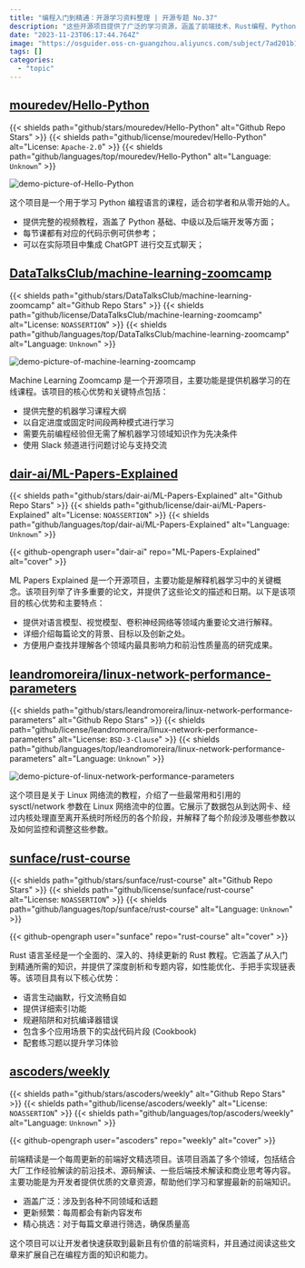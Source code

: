 ```yaml
---
title: "编程入门到精通：开源学习资料整理 | 开源专题 No.37"
description: "这些开源项目提供了广泛的学习资源，涵盖了前端技术、Rust编程、Python编程、机器学习以及Linux网络性能参数优化。无论您是寻找前沿技术资讯、学习新编程语言、掌握Python、深入研究机器学习还是优化Linux网络性能，这些项目都为您提供了高质量的教程和资源。"
date: "2023-11-23T06:17:44.764Z"
image: "https://osguider.oss-cn-guangzhou.aliyuncs.com/subject/7ad201b11ca550319a98c2da341cdee4.png"
tags: []
categories:
  - "topic"
---
```


## [mouredev/Hello-Python](https://github.com/mouredev/Hello-Python)

{{< shields path="github/stars/mouredev/Hello-Python" alt="Github Repo Stars" >}} {{< shields path="github/license/mouredev/Hello-Python" alt="License: `Apache-2.0`" >}} {{< shields path="github/languages/top/mouredev/Hello-Python" alt="Language: `Unknown`" >}}

![demo-picture-of-Hello-Python](https://picgo-daily.oss-cn-guangzhou.aliyuncs.com/picgo-daily/2023/98976a8a7428fa6d597588918f846768.webp)

这个项目是一个用于学习 Python 编程语言的课程，适合初学者和从零开始的人。

- 提供完整的视频教程，涵盖了 Python 基础、中级以及后端开发等方面；
- 每节课都有对应的代码示例可供参考；
- 可以在实际项目中集成 ChatGPT 进行交互式聊天；
  
## [DataTalksClub/machine-learning-zoomcamp](https://github.com/DataTalksClub/machine-learning-zoomcamp)

{{< shields path="github/stars/DataTalksClub/machine-learning-zoomcamp" alt="Github Repo Stars" >}} {{< shields path="github/license/DataTalksClub/machine-learning-zoomcamp" alt="License: `NOASSERTION`" >}} {{< shields path="github/languages/top/DataTalksClub/machine-learning-zoomcamp" alt="Language: `Unknown`" >}}

![demo-picture-of-machine-learning-zoomcamp](https://picgo-daily.oss-cn-guangzhou.aliyuncs.com/picgo-daily/2023/f99c35fe20fb10928731b9fe9f7a38d5.png)

Machine Learning Zoomcamp 是一个开源项目，主要功能是提供机器学习的在线课程。该项目的核心优势和关键特点包括：

- 提供完整的机器学习课程大纲
- 以自定进度或固定时间段两种模式进行学习
- 需要先前编程经验但无需了解机器学习领域知识作为先决条件
- 使用 Slack 频道进行问题讨论与支持交流
  
## [dair-ai/ML-Papers-Explained](https://github.com/dair-ai/ML-Papers-Explained)

{{< shields path="github/stars/dair-ai/ML-Papers-Explained" alt="Github Repo Stars" >}} {{< shields path="github/license/dair-ai/ML-Papers-Explained" alt="License: `NOASSERTION`" >}} {{< shields path="github/languages/top/dair-ai/ML-Papers-Explained" alt="Language: `Unknown`" >}}

{{< github-opengraph user="dair-ai" repo="ML-Papers-Explained" alt="cover" >}}

ML Papers Explained 是一个开源项目，主要功能是解释机器学习中的关键概念。该项目列举了许多重要的论文，并提供了这些论文的描述和日期。以下是该项目的核心优势和主要特点：

- 提供对语言模型、视觉模型、卷积神经网络等领域内重要论文进行解释。
- 详细介绍每篇论文的背景、目标以及创新之处。
- 方便用户查找并理解各个领域内最具影响力和前沿性质量高的研究成果。
  
## [leandromoreira/linux-network-performance-parameters](https://github.com/leandromoreira/linux-network-performance-parameters)

{{< shields path="github/stars/leandromoreira/linux-network-performance-parameters" alt="Github Repo Stars" >}} {{< shields path="github/license/leandromoreira/linux-network-performance-parameters" alt="License: `BSD-3-Clause`" >}} {{< shields path="github/languages/top/leandromoreira/linux-network-performance-parameters" alt="Language: `Unknown`" >}}

![demo-picture-of-linux-network-performance-parameters](https://picgo-daily.oss-cn-guangzhou.aliyuncs.com/picgo-daily/2023/02f63ef1258756aa40796cfa082de48a.webp)

这个项目是关于 Linux 网络流的教程，介绍了一些最常用和引用的 sysctl/network 参数在 Linux 网络流中的位置。它展示了数据包从到达网卡、经过内核处理直至离开系统时所经历的各个阶段，并解释了每个阶段涉及哪些参数以及如何监控和调整这些参数。
  
## [sunface/rust-course](https://github.com/sunface/rust-course)

{{< shields path="github/stars/sunface/rust-course" alt="Github Repo Stars" >}} {{< shields path="github/license/sunface/rust-course" alt="License: `NOASSERTION`" >}} {{< shields path="github/languages/top/sunface/rust-course" alt="Language: `Unknown`" >}}

{{< github-opengraph user="sunface" repo="rust-course" alt="cover" >}}

Rust 语言圣经是一个全面的、深入的、持续更新的 Rust 教程。它涵盖了从入门到精通所需的知识，并提供了深度剖析和专题内容，如性能优化、手把手实现链表等。该项目具有以下核心优势：

- 语言生动幽默，行文流畅自如
- 提供详细索引功能
- 规避陷阱和对抗编译器错误
- 包含多个应用场景下的实战代码片段 (Cookbook)
- 配套练习题以提升学习体验
  
## [ascoders/weekly](https://github.com/ascoders/weekly)

{{< shields path="github/stars/ascoders/weekly" alt="Github Repo Stars" >}} {{< shields path="github/license/ascoders/weekly" alt="License: `NOASSERTION`" >}} {{< shields path="github/languages/top/ascoders/weekly" alt="Language: `Unknown`" >}}

{{< github-opengraph user="ascoders" repo="weekly" alt="cover" >}}

前端精读是一个每周更新的前端好文精选项目。该项目涵盖了多个领域，包括结合大厂工作经验解读的前沿技术、源码解读、一些后端技术解读和商业思考等内容。主要功能是为开发者提供优质的文章资源，帮助他们学习和掌握最新的前端知识。

- 涵盖广泛：涉及到各种不同领域和话题
- 更新频繁：每周都会有新内容发布
- 精心挑选：对于每篇文章进行筛选，确保质量高

这个项目可以让开发者快速获取到最新且有价值的前端资料，并且通过阅读这些文章来扩展自己在编程方面的知识和能力。
  